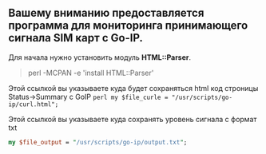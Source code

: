 Вашему вниманию предоставляется программа для мониторинга принимающего сигнала SIM карт с Go-IP.
-----------

Для начала нужно установить модуль **HTML::Parser**.

> perl -MCPAN -e 'install HTML::Parser'

Этой ссылкой вы указываете куда будет сохраняться html код строницы Status->Summary с GoIP
 ```perl my $file_curle = "/usr/scripts/go-ip/curl.html";```
 
 
 Этой ссылкой вы указываете куда сохранять уровень сигнала с формат txt
 ```perl 
 my $file_output = "/usr/scripts/go-ip/output.txt"; 
 ```
 
